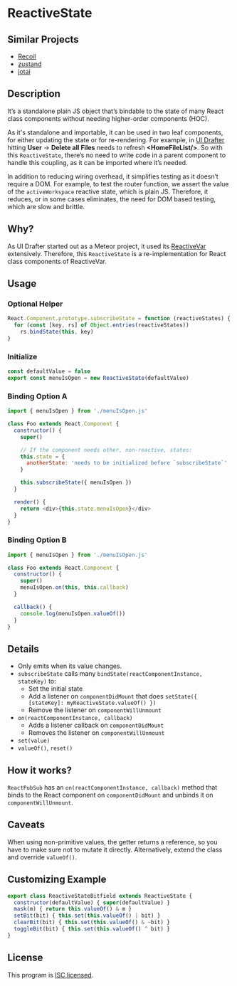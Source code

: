 # ReactiveState

## Similar Projects
- [Recoil](https://recoiljs.org/)
- [zustand](https://github.com/pmndrs/zustand)
- [jotai](https://github.com/pmndrs/jotai)

## Description
It’s a standalone plain JS object that’s bindable to the state of many React
class components without needing higher-order components (HOC).

As it's standalone and importable, it can be used in two leaf components,
for either updating the state or for re-rendering. For example, in [UI Drafter](https://uidrafter.com)
hitting **User** → **Delete all Files** needs to refresh **&lt;HomeFileList/>**.
So with this `ReactiveState`, there’s no need to write code in a parent
component to handle this coupling, as it can be imported where it’s needed.

In addition to reducing wiring overhead, it simplifies testing as it doesn’t
require a DOM. For example, to test the router function, we assert the value of the
`activeWorkspace` reactive state, which is plain JS. Therefore, it reduces, or in
some cases eliminates, the need for DOM based testing, which are slow and brittle.

## Why?
As UI Drafter started out as a Meteor project, it used its
[ReactiveVar](https://docs.meteor.com/api/reactive-var.html) extensively. Therefore,
this `ReactiveState` is a re-implementation for React class components of ReactiveVar.

## Usage
### Optional Helper
```js
React.Component.prototype.subscribeState = function (reactiveStates) {
  for (const [key, rs] of Object.entries(reactiveStates))
    rs.bindState(this, key)
}
```

### Initialize
```js
const defaultValue = false
export const menuIsOpen = new ReactiveState(defaultValue)
```

### Binding Option A
```js
import { menuIsOpen } from './menuIsOpen.js'

class Foo extends React.Component {
  constructor() {
    super()

    // If the component needs other, non-reactive, states:
    this.state = {
      anotherState: 'needs to be initialized before `subscribeState`'
    }

    this.subscribeState({ menuIsOpen })
  }

  render() {
    return <div>{this.state.menuIsOpen}</div>
  }
}
```


### Binding Option B
```js
import { menuIsOpen } from './menuIsOpen.js'

class Foo extends React.Component {
  constructor() {
    super()
    menuIsOpen.on(this, this.callback)
  }

  callback() {
    console.log(menuIsOpen.valueOf())
  }
}
```


## Details
- Only emits when its value changes.
- `subscribeState` calls many `bindState(reactComponentInstance, stateKey)` to:
    - Set the initial state
    - Add a listener on `componentDidMount` that does `setState({ [stateKey]: myReactiveState.valueOf() })`
    - Remove the listener on `componentWillUnmount`
- `on(reactComponentInstance, callback)`
    - Adds a listener callback on `componentDidMount`
    - Removes the listener on `componentWillUnmount`
- `set(value)`
- `valueOf()`, `reset()`


## How it works?
`ReactPubSub` has an `on(reactComponentInstance, callback)` method that binds to the
React component on `componentDidMount` and unbinds it on `componentWillUnmount`.


## Caveats
When using non-primitive values, the getter returns a reference, so you have to make
sure not to mutate it directly. Alternatively, extend the class and override `valueOf()`.


## Customizing Example
```js
export class ReactiveStateBitfield extends ReactiveState {
  constructor(defaultValue) { super(defaultValue) }
  mask(m) { return this.valueOf() & m }
  setBit(bit) { this.set(this.valueOf() | bit) }
  clearBit(bit) { this.set(this.valueOf() & ~bit) }
  toggleBit(bit) { this.set(this.valueOf() ^ bit) }
}
```


## License
This program is [ISC licensed](../LICENSE).
